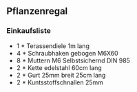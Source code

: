 ## Pflanzenregal
### Einkaufsliste
* 1 * Terassendiele 1m lang
* 4 * Schraubhaken gebogen M6X60
* 8 * Muttern M6 Selbstsichernd DIN 985
* 2 * Kette edelstahl 60cm lang
* 2 * Gurt 25mm breit 25cm lang
* 2 * Kuntsstoffschnallen 25mm
